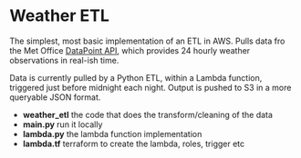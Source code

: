 # Weather ETL

The simplest, most basic implementation of an ETL in AWS.  Pulls data fro the Met Office
[DataPoint API](https://www.metoffice.gov.uk/services/data/datapoint), 
which provides 24 hourly weather observations in real-ish time.

Data is currently pulled by a Python ETL, within a Lambda function, triggered just 
before midnight each night.  Output is pushed to S3 in a more queryable JSON format.

* **weather_etl** the code that does the transform/cleaning of the data
* **main.py** run it locally
* **lambda.py** the lambda function implementation
* **lambda.tf** terraform to create the lambda, roles, trigger etc
